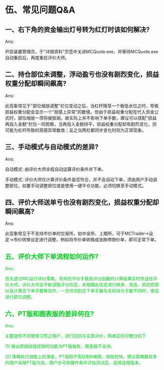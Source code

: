# 伍、常见问题Q&A
## 一、右下角的资金输出灯号转为红灯时该如何解决?

 Ans: 

开启装置管理员，于"详细资料"页签中关闭MCQuote.exe，并等待MCQuote.exe自动重启后，再度重启评价大师。

## 二、持仓部位未调整，浮动盈亏也没有剧烈变化，损益权重分配却瞬间飙高?

Ans: 

此现象常见于"部位缩放调整"栏位变动之后，当杠杆降至一个极低水位之时，导致损益权重分配会显示一个"观感上异常"的数值，但由于损益权重分配在代入资金公式时，部位缩放一项将被抵销，故实际上并不影响下单手数，建议可以搭配"损益再投入金额"栏位一同观察，当再投入金额持平，损益权重分配却有剧烈变化，则可能为杠杆所致的观感异常数值；反之当两栏都同步变化时则为正常现象。

## 三、手动模式与自动模式的差异?

 Ans:

自动模式: 由评价大师全程自动运算评价条件并下单。

手动模式: 评价大师仅计算评价条件是否符合，并不会自动下单，须由用户手动调整部位，如要手动调整部位或是使用一键平仓功能，必须切换至手动模式。


## 四、评价大师送单亏也没有剧烈变化，损益权重分配却瞬间飙高?

 Ans:

此现象常见于不支持市价单的交易所，如中金所、上期所，可于MCTrader->设定->市价转换设定进行调整，例如将市价单转换成涨跌停限价单，即可正常下单。

##  <font color=##32CD32>五、评价大师下单流程如何运作?</font>

<font color=##32CD32>
Ans:

首先透过MC运行评价策略，将风险平价手数及评分函数的计算结果实时传送给评价大师，评价大师会不断读取评分信息，并根据此信息进行排序、筛选、风险控管以及计算应下单手数等动作，一旦侦测到应下单手数与实际持仓手数不同时，便会进行部位调整。
</font>

## <font color=##32CD32>六、PT版和图表版的差异何在?</font>
<font color=##32CD32>
    Ans:
    
主要提供不同使用习惯之用户，进行回测与实盘评价，两者区别可概分如下

(1)	 输出原始投组绩效的功能为PT版独有，图表版不支持。

(2) 策略执行效能上的落差，PT版因不需绘制K棒图，效能较快，建议策略数较多的用户采用PT版为佳，用户亦可依硬件条件评估测试后，选择适用版本。
</font>
